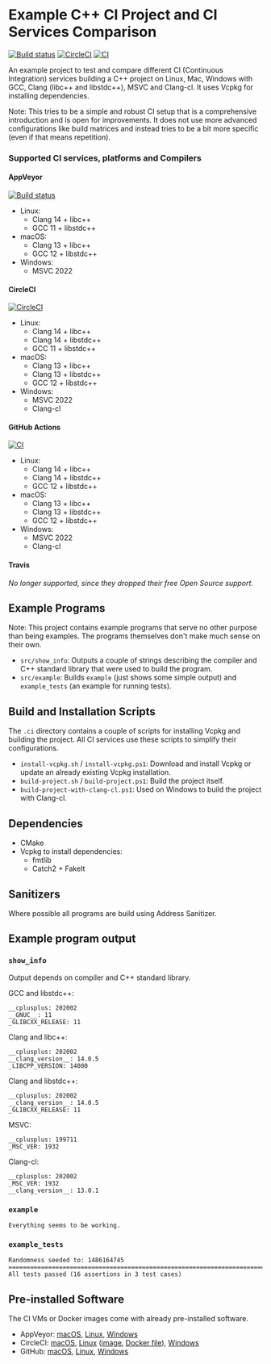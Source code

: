 # Example C++ CI Project and CI Services Comparison

[![Build status](https://ci.appveyor.com/api/projects/status/smmr71cjma919r28?svg=true)](https://ci.appveyor.com/project/Toxe/example-cpp-ci-project)
[![CircleCI](https://circleci.com/gh/Toxe/example-cpp-ci-project/tree/master.svg?style=svg)](https://circleci.com/gh/Toxe/example-cpp-ci-project/tree/master)
[![CI](https://github.com/Toxe/example-cpp-ci-project/workflows/CI/badge.svg)](https://github.com/Toxe/example-cpp-ci-project/actions)

An example project to test and compare different CI (Continuous Integration) services building a C++ project on Linux, Mac, Windows with GCC, Clang (libc++ and libstdc++), MSVC and Clang-cl. It uses Vcpkg for installing dependencies.

Note: This tries to be a simple and robust CI setup that is a comprehensive introduction and is open for improvements. It does not use more advanced configurations like build matrices and instead tries to be a bit more specific (even if that means repetition).

### Supported CI services, platforms and Compilers

#### AppVeyor

[![Build status](https://ci.appveyor.com/api/projects/status/smmr71cjma919r28?svg=true)](https://ci.appveyor.com/project/Toxe/example-cpp-ci-project)

- Linux:
  - Clang 14 + libc++
  - GCC 11 + libstdc++
- macOS:
  - Clang 13 + libc++
  - GCC 12 + libstdc++
- Windows:
  - MSVC 2022

#### CircleCI

[![CircleCI](https://circleci.com/gh/Toxe/example-cpp-ci-project/tree/master.svg?style=svg)](https://circleci.com/gh/Toxe/example-cpp-ci-project/tree/master)

- Linux:
  - Clang 14 + libc++
  - Clang 14 + libstdc++
  - GCC 11 + libstdc++
- macOS:
  - Clang 13 + libc++
  - Clang 13 + libstdc++
  - GCC 12 + libstdc++
- Windows:
  - MSVC 2022
  - Clang-cl

#### GitHub Actions

[![CI](https://github.com/Toxe/example-cpp-ci-project/workflows/CI/badge.svg)](https://github.com/Toxe/example-cpp-ci-project/actions)

- Linux:
  - Clang 14 + libc++
  - Clang 14 + libstdc++
  - GCC 12 + libstdc++
- macOS:
  - Clang 13 + libc++
  - Clang 13 + libstdc++
  - GCC 12 + libstdc++
- Windows:
  - MSVC 2022
  - Clang-cl

#### Travis

*No longer supported, since they dropped their free Open Source support.*

## Example Programs

Note: This project contains example programs that serve no other purpose than being examples. The programs themselves don't make much sense on their own.

- `src/show_info`: Outputs a couple of strings describing the compiler and C++ standard library that were used to build the program.
- `src/example`: Builds `example` (just shows some simple output) and `example_tests` (an example for running tests).

## Build and Installation Scripts

The `.ci` directory contains a couple of scripts for installing Vcpkg and building the project.
All CI services use these scripts to simplify their configurations.

- `install-vcpkg.sh` / `install-vcpkg.ps1`: Download and install Vcpkg or update an already existing Vcpkg installation.
- `build-project.sh` / `build-project.ps1`: Build the project itself.
- `build-project-with-clang-cl.ps1`: Used on Windows to build the project with Clang-cl.

## Dependencies

- CMake
- Vcpkg to install dependencies:
  - fmtlib
  - Catch2 + FakeIt

## Sanitizers

Where possible all programs are build using Address Sanitizer.

## Example program output

### `show_info`

Output depends on compiler and C++ standard library.

GCC and libstdc++:

```
__cplusplus: 202002
__GNUC__: 11
_GLIBCXX_RELEASE: 11
```

Clang and libc++:

```
__cplusplus: 202002
__clang_version__: 14.0.5 
_LIBCPP_VERSION: 14000
```

Clang and libstdc++:

```
__cplusplus: 202002
__clang_version__: 14.0.5 
_GLIBCXX_RELEASE: 11
```

MSVC:

```
__cplusplus: 199711
_MSC_VER: 1932
```

Clang-cl:

```
__cplusplus: 202002
_MSC_VER: 1932
__clang_version__: 13.0.1 
```

### `example`

```
Everything seems to be working.
```

### `example_tests`

```
Randomness seeded to: 1486164745
===============================================================================
All tests passed (16 assertions in 3 test cases)
```

## Pre-installed Software

The CI VMs or Docker images come with already pre-installed software.

- AppVeyor: [macOS](https://www.appveyor.com/docs/macos-images-software/), [Linux](https://www.appveyor.com/docs/linux-images-software/), [Windows](https://www.appveyor.com/docs/windows-images-software/)
- CircleCI: [macOS](https://circleci.com/docs/2.0/testing-ios/#supported-xcode-versions), [Linux](https://circleci.com/docs/2.0/circleci-images/#pre-installed-tools) ([image](https://circleci.com/developer/images/image/cimg/base), [Docker file](https://github.com/CircleCI-Public/cimg-base/blob/main/20.04/Dockerfile)), [Windows](https://discuss.circleci.com/t/march-2022-beta-support-for-new-operating-system-for-windows-executors-windows-server-2022/43198)
- GitHub: [macOS](https://github.com/actions/virtual-environments/blob/main/images/macos/macos-11-Readme.md), [Linux](https://github.com/actions/runner-images/blob/main/images/linux/Ubuntu2204-Readme.md), [Windows](https://github.com/actions/virtual-environments/blob/main/images/win/Windows2022-Readme.md)
